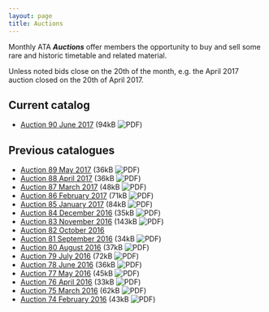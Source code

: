 ```yaml
---
layout: page
title: Auctions
---
```

Monthly ATA **_Auctions_** offer members the opportunity to buy and sell some rare and historic timetable and related material.

Unless noted bids close on the 20th of the month, e.g. the April 2017 auction closed on the 20th of April 2017.

## Current catalog
* [Auction 90 June   2017](http://cdnb.austta.org.au/auctioncatalog201706issue.pdf) (94kB ![PDF](http://cdnb.austta.org.au/pdficon.svg))

## Previous catalogues
* [Auction 89 May    2017](http://cdnb.austta.org.au/auctioncatalog201705issue.pdf) (36kB ![PDF](http://cdnb.austta.org.au/pdficon.svg))
* [Auction 88 April    2017](http://cdnb.austta.org.au/auctioncatalog201704issue.pdf) (36kB ![PDF](http://cdnb.austta.org.au/pdficon.svg))
* [Auction 87 March    2017](http://cdnb.austta.org.au/auctioncatalog201703issue.pdf) (48kB ![PDF](http://cdnb.austta.org.au/pdficon.svg))
* [Auction 86 February 2017](http://cdnb.austta.org.au/auctioncatalog201702issue.pdf) (71kB ![PDF](http://cdnb.austta.org.au/pdficon.svg))
* [Auction 85 January  2017](http://cdnb.austta.org.au/auctioncatalog201701issue.pdf) (84kB ![PDF](http://cdnb.austta.org.au/pdficon.svg))
* [Auction 84 December 2016](http://cdnb.austta.org.au/auctioncatalog201612issue.pdf) (35kB ![PDF](http://cdnb.austta.org.au/pdficon.svg))
* [Auction 83 November 2016](http://cdnb.austta.org.au/auctioncatalog201611issue.pdf) (143kB ![PDF](http://cdnb.austta.org.au/pdficon.svg))
* [Auction 82 October 2016](auction201610.html)
* [Auction 81 September 2016](http://cdnb.austta.org.au/auctioncatalog201609issue.pdf) (34kB ![PDF](http://cdnb.austta.org.au/pdficon.svg))
* [Auction 80 August    2016](http://cdnb.austta.org.au/auctioncatalog201608issue.pdf) (37kB ![PDF](http://cdnb.austta.org.au/pdficon.svg))
* [Auction 79 July      2016](http://cdnb.austta.org.au/auctioncatalog201607issue.pdf) (72kB ![PDF](http://cdnb.austta.org.au/pdficon.svg))
* [Auction 78 June      2016](http://cdnb.austta.org.au/auctioncatalog201606issue.pdf) (36kB ![PDF](http://cdnb.austta.org.au/pdficon.svg))
* [Auction 77 May       2016](http://cdnb.austta.org.au/auctioncatalog201605issue.pdf) (45kB ![PDF](http://cdnb.austta.org.au/pdficon.svg))
* [Auction 76 April     2016](http://cdnb.austta.org.au/auctioncatalog201604issue.pdf) (33kB ![PDF](http://cdnb.austta.org.au/pdficon.svg))
* [Auction 75 March     2016](http://cdnb.austta.org.au/auctioncatalog201603issue.pdf) (62kB ![PDF](http://cdnb.austta.org.au/pdficon.svg))
* [Auction 74 February  2016](http://cdnb.austta.org.au/auctioncatalog201602issue.pdf) (43kB ![PDF](http://cdnb.austta.org.au/pdficon.svg))
